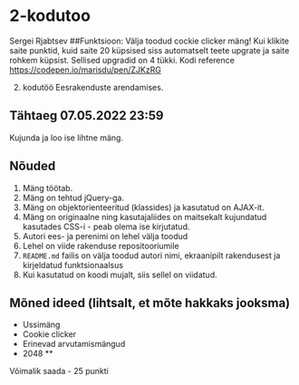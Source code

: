 # 2-kodutoo

Sergei Rjabtsev
##Funktsioon:
Välja toodud cockie clicker mäng! Kui klikite saite punktid, kuid saite 20 küpsised siss automatselt teete upgrate ja saite rohkem küpsist. Sellised upgradid on 4 tükki.
Kodi reference https://codepen.io/marisdu/pen/ZJKzRG




2. kodutöö Eesrakenduste arendamises.

## Tähtaeg 07.05.2022 23:59

Kujunda ja loo ise lihtne mäng. 

## Nõuded

1. Mäng töötab.
1. Mäng on tehtud jQuery-ga. 
1. Mäng on objektorienteeritud (klassides) ja kasutatud on AJAX-it. 
1. Mäng on originaalne ning kasutajaliides on maitsekalt kujundatud kasutades CSS-i - peab olema ise kirjutatud. 
1. Autori ees- ja perenimi on lehel välja toodud
1. Lehel on viide rakenduse repositooriumile
1. `README.md` failis on välja toodud autori nimi, ekraanipilt rakendusest ja kirjeldatud funktsionaalsus
1. Kui kasutatud on koodi mujalt, siis sellel on viidatud. 

## Mõned ideed (lihtsalt, et mõte hakkaks jooksma)

* Ussimäng
* Cookie clicker
* Erinevad arvutamismängud
* 2048
**

Võimalik saada - 25 punkti
